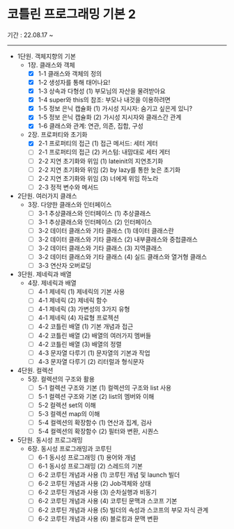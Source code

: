 # 코틀린 프로그래밍 기본 2
기간 : 22.08.17 ~

---

- 1단원. 객체지향의 기본
    - 1장. 클래스와 객체
        - [x] 1-1 클래스와 객체의 정의
        - [x] 1-2 생성자를 통해 태어나요!
        - [x] 1-3 상속과 다형성 (1) 부모님의 자산을 물려받아요
        - [x] 1-4 super와 this의 참조: 부모나 내것을 이용하려면
        - [x] 1-5 정보 은닉 캡슐화 (1) 가시성 지시자: 숨기고 싶은게 있니?
        - [x] 1-5 정보 은닉 캡슐화 (2) 가시성 지시자와 클래스간 관계
        - [x] 1-6 클래스와 관계: 연관, 의존, 집합, 구성
    - 2장. 프로퍼티와 초기화
        - [x] 2-1 프로퍼티의 접근 (1) 접근 메서드: 세터 게터
        - [ ] 2-1 프로퍼티의 접근 (2) 커스텀: 내맘대로 세터 게터
        - [ ] 2-2 지연 초기화와 위임 (1) lateinit의 지연초기화
        - [ ] 2-2 지연 초기화와 위임 (2) by lazy를 통한 늦은 초기화
        - [ ] 2-2 지연 초기화와 위임 (3) 너에게 위임 하노라
        - [ ] 2-3 정적 변수와 메서드
- 2단원. 여러가지 클래스
    - 3장. 다양한 클래스와 인터페이스
        - [ ] 3-1 추상클래스와 인터페이스 (1) 추상클래스
        - [ ] 3-1 추상클래스와 인터페이스 (2) 인터페이스
        - [ ] 3-2 데이터 클래스와 기타 클래스 (1) 데이터 클래스란
        - [ ] 3-2 데이터 클래스와 기타 클래스 (2) 내부클래스와 중첩클래스
        - [ ] 3-2 데이터 클래스와 기타 클래스 (3) 지역클래스
        - [ ] 3-2 데이터 클래스와 기타 클래스 (4) 실드 클래스와 열거형 클래스
        - [ ] 3-3 연산자 오버로딩
- 3단원. 제네릭과 배열
    - 4장. 제네릭과 배열
        - [ ] 4-1 제네릭 (1) 제네릭의 기본 사용
        - [ ] 4-1 제네릭 (2) 제네릭 함수
        - [ ] 4-1 제네릭 (3) 가변성의 3가지 유형
        - [ ] 4-1 제네릭 (4) 자료형 프로젝션
        - [ ] 4-2 코틀린 배열 (1) 기본 개념과 접근
        - [ ] 4-2 코틀린 배열 (2) 배열의 여러가지 멤버들
        - [ ] 4-2 코틀린 배열 (3) 배열의 정렬
        - [ ] 4-3 문자열 다루기 (1) 문자열의 기본과 작업
        - [ ] 4-3 문자열 다루기 (2) 리터럴과 형식문자
- 4단원. 컬렉션
    - 5장. 컬렉션의 구조와 활용
        - [ ] 5-1 컬렉션 구조와 기본 (1) 컬렉션의 구조와 list 사용
        - [ ] 5-1 컬렉션 구조와 기본 (2) list의 멤버와 이해
        - [ ] 5-2 컬렉션 set의 이해
        - [ ] 5-3 컬렉션 map의 이해
        - [ ] 5-4 컬렉션의 확장함수 (1) 연산과 집계, 검사
        - [ ] 5-4 컬렉션의 확장함수 (2) 필터와 변환, 시퀀스
- 5단원. 동시성 프로그래밍
    - 6장. 동시성 프로그래밍과 코루틴
        - [ ] 6-1 동시성 프로그래밍 (1) 용어와 개념
        - [ ] 6-1 동시성 프로그래밍 (2) 스레드의 기본
        - [ ] 6-2 코루틴 개념과 사용 (1) 코루틴 개념 및 launch 빌더
        - [ ] 6-2 코루틴 개념과 사용 (2) Job객체와 상태
        - [ ] 6-2 코루틴 개념과 사용 (3) 순차실행과 비동기
        - [ ] 6-2 코루틴 개념과 사용 (4) 코루틴 문맥과 스코프 기본
        - [ ] 6-2 코루틴 개념과 사용 (5) 빌더의 속성과 스코프의 부모 자식 관계
        - [ ] 6-2 코루틴 개념과 사용 (6) 블로킹과 문맥 변환
